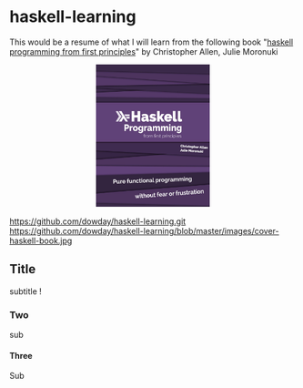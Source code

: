 # haskell-learning
This would be a resume of what I will learn from the following book "[haskell programming from first principles](https://www.goodreads.com/book/show/25587599-haskell-programming?from_search=true)" by Christopher Allen, Julie Moronuki 

<center>
<img src="https://github.com/dowday/haskell-learning/blob/master/images/cover-haskell-book.jpg" width="200" height="250">
</center>
<!---
![alt text](https://github.com/dowday/haskell-learning/blob/master/images/cover-haskell-book.jpg "Logo Title Text 1")
your comment goes here
and here
-->

https://github.com/dowday/haskell-learning.git
https://github.com/dowday/haskell-learning/blob/master/images/cover-haskell-book.jpg
## Title
subtitle !
### Two
sub

#### Three
Sub
